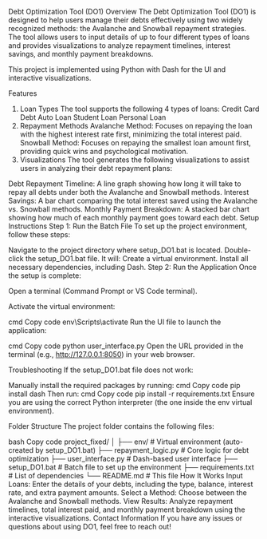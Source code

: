 Debt Optimization Tool (DO1)
Overview
The Debt Optimization Tool (DO1) is designed to help users manage their debts effectively using two widely recognized methods: the Avalanche and Snowball repayment strategies. The tool allows users to input details of up to four different types of loans and provides visualizations to analyze repayment timelines, interest savings, and monthly payment breakdowns.

This project is implemented using Python with Dash for the UI and interactive visualizations.

Features
1. Loan Types
The tool supports the following 4 types of loans:
Credit Card Debt
Auto Loan
Student Loan
Personal Loan
2. Repayment Methods
Avalanche Method:
Focuses on repaying the loan with the highest interest rate first, minimizing the total interest paid.
Snowball Method:
Focuses on repaying the smallest loan amount first, providing quick wins and psychological motivation.
3. Visualizations
The tool generates the following visualizations to assist users in analyzing their debt repayment plans:

Debt Repayment Timeline:
A line graph showing how long it will take to repay all debts under both the Avalanche and Snowball methods.
Interest Savings:
A bar chart comparing the total interest saved using the Avalanche vs. Snowball methods.
Monthly Payment Breakdown:
A stacked bar chart showing how much of each monthly payment goes toward each debt.
Setup Instructions
Step 1: Run the Batch File
To set up the project environment, follow these steps:

Navigate to the project directory where setup_DO1.bat is located.
Double-click the setup_DO1.bat file. It will:
Create a virtual environment.
Install all necessary dependencies, including Dash.
Step 2: Run the Application
Once the setup is complete:

Open a terminal (Command Prompt or VS Code terminal).

Activate the virtual environment:

cmd
Copy code
env\Scripts\activate
Run the UI file to launch the application:

cmd
Copy code
python user_interface.py
Open the URL provided in the terminal (e.g., http://127.0.0.1:8050) in your web browser.

Troubleshooting
If the setup_DO1.bat file does not work:

Manually install the required packages by running:
cmd
Copy code
pip install dash
Then run:
cmd
Copy code
pip install -r requirements.txt
Ensure you are using the correct Python interpreter (the one inside the env virtual environment).

Folder Structure
The project folder contains the following files:

bash
Copy code
project_fixed/
│
├── env/                  # Virtual environment (auto-created by setup_DO1.bat)
├── repayment_logic.py    # Core logic for debt optimization
├── user_interface.py     # Dash-based user interface
├── setup_DO1.bat         # Batch file to set up the environment
├── requirements.txt      # List of dependencies
└── README.md             # This file
How It Works
Input Loans:
Enter the details of your debts, including the type, balance, interest rate, and extra payment amounts.
Select a Method:
Choose between the Avalanche and Snowball methods.
View Results:
Analyze repayment timelines, total interest paid, and monthly payment breakdown using the interactive visualizations.
Contact Information
If you have any issues or questions about using DO1, feel free to reach out!
